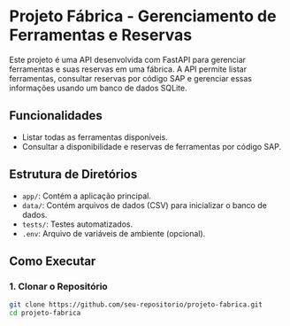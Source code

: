 # Projeto Fábrica - Gerenciamento de Ferramentas e Reservas

Este projeto é uma API desenvolvida com FastAPI para gerenciar ferramentas e suas reservas em uma fábrica. A API permite listar ferramentas, consultar reservas por código SAP e gerenciar essas informações usando um banco de dados SQLite.

## Funcionalidades

- Listar todas as ferramentas disponíveis.
- Consultar a disponibilidade e reservas de ferramentas por código SAP.

## Estrutura de Diretórios

- `app/`: Contém a aplicação principal.
- `data/`: Contém arquivos de dados (CSV) para inicializar o banco de dados.
- `tests/`: Testes automatizados.
- `.env`: Arquivo de variáveis de ambiente (opcional).

## Como Executar

### 1. Clonar o Repositório

```bash
git clone https://github.com/seu-repositorio/projeto-fabrica.git
cd projeto-fabrica
